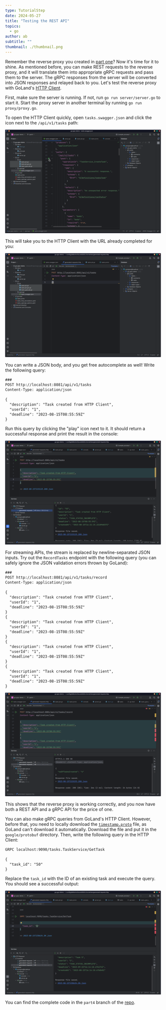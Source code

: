 ```yaml
---
type: TutorialStep
date: 2024-05-27
title: "Testing the REST API"
topics:
  - go
author: ab
subtitle: ""
thumbnail: ./thumbnail.png
---
```


Remember the reverse proxy you created in [part one](../../grpc_part_one/)? Now it's time for it to shine. As mentioned before, you can make REST requests to the reverse proxy, and it will translate them into appropriate gRPC requests and pass them to the server. The gRPC responses from the server will be converted into JSON responses and relayed back to you. Let's test the reverse proxy with GoLand's [HTTP Client](https://www.jetbrains.com/help/go/http-client-in-product-code-editor.html).

First, make sure the server is running. If not, run `go run server/server.go` to start it. Start the proxy server in another terminal by running `go run proxy/proxy.go`.

To open the HTTP Client quickly, open `tasks.swagger.json` and click the icon next to the `/api/v1/tasks` path:

![The Swagger file](./images/1.png)

This will take you to the HTTP Client with the URL already completed for you:

![The HTTP Client window](./images/2.png)

You can write a JSON body, and you get free autocomplete as well! Write the following query:

```http
###
POST http://localhost:8081/api/v1/tasks
Content-Type: application/json

{
  "description": "Task created from HTTP Client",
  "userId": "1",
  "deadline": "2023-08-15T08:55:59Z"
}
```

Run this query by clicking the "play" icon next to it. It should return a successful response and print the result in the console:

![The query runs successfully](./images/3.png)

For streaming APIs, the stream is replaced by newline-separated JSON inputs. Try out the `RecordTasks` endpoint with the following query (you can safely ignore the JSON validation errors thrown by GoLand):

```http
###
POST http://localhost:8081/api/v1/tasks/record
Content-Type: application/json

{
  "description": "Task created from HTTP Client",
  "userId": "1",
  "deadline": "2023-08-15T08:55:59Z"
}
{
  "description": "Task created from HTTP Client",
  "userId": "1",
  "deadline": "2023-08-15T08:55:59Z"
}
{
  "description": "Task created from HTTP Client",
  "userId": "1",
  "deadline": "2023-08-15T08:55:59Z"
}
{
  "description": "Task created from HTTP Client",
  "userId": "1",
  "deadline": "2023-08-15T08:55:59Z"
}
```

![The streaming endpoint runs successfully](./images/4.png)

This shows that the reverse proxy is working correctly, and you now have both a REST API and a gRPC API for the price of one.

You can also make gRPC queries from GoLand's HTTP Client. However, before that, you need to locally download the [`timestamp.proto`](https://github.com/protocolbuffers/protobuf/blob/main/src/google/protobuf/timestamp.proto) file, as GoLand can't download it automatically. Download the file and put it in the `google/protobuf` directory. Then, write the following query in the HTTP Client:

```http
GRPC localhost:9090/tasks.TaskService/GetTask

{
  "task_id": "50"
}
```

Replace the `task_id` with the ID of an existing task and execute the query. You should see a successful output:

![gRPC query successfully executed](./images/5.png)

You can find the complete code in the `part4` branch of the [repo](https://github.com/heraldofsolace/go-grpc-demo/tree/part4).
